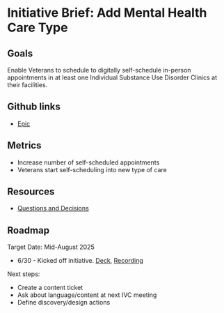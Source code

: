 # Initiative Brief: Add Mental Health Care Type

## Goals

Enable Veterans to schedule to digitally self-schedule in-person appointments in at least one Individual Substance Use Disorder Clinics at their facilities.

## Github links
- [Epic](https://github.com/department-of-veterans-affairs/va.gov-team/issues/112594)

## Metrics
- Increase number of self-scheduled appointments
- Veterans start self-scheduling into new type of care

## Resources 

- [Questions and Decisions](questions-decisions.md)

## Roadmap

Target Date: Mid-August 2025

- 6/30 - Kicked off initiative. [Deck](https://www.figma.com/slides/vcbgZmKq7stonTLrN3eYgl/Kickoff--Adding-new-types-of-care?node-id=1-59&t=copcLN3sqtLrnxuD-1), [Recording](https://teams.microsoft.com/l/meetingrecap?driveId=b%21aE1Fq6kaVUuxIzjcFyg-nzu3UdcGfyVEvB9caG9ETcaTu_YZ6g1NRpDgYLuJAka5&driveItemId=013GZV3BFFFD4DGWOPLJGLXEIXJAWE4GDM&sitePath=https%3A%2F%2Fdvagov-my.sharepoint.com%2F%3Av%3A%2Fg%2Fpersonal%2Fpeter_russo1_va_gov%2FEaUo-DNZz1pMu5EXSCxOGGwBSLbK80qqM12qthA-oF5yQg&fileUrl=https%3A%2F%2Fdvagov-my.sharepoint.com%2F%3Av%3A%2Fg%2Fpersonal%2Fpeter_russo1_va_gov%2FEaUo-DNZz1pMu5EXSCxOGGwBSLbK80qqM12qthA-oF5yQg&iCalUid=040000008200E00074C5B7101A82E0080000000030C58BC6BDE5DB01000000000000000010000000A9749A1E511A1A4FB34A51DDA66016BD&threadId=19%3Ameeting_NTI2MDFjZmItZTRjZC00ZWQ3LWJjZmEtZjI5NTM5OTAxNWYz%40thread.v2&organizerId=adc696d9-08a6-4fcc-b57c-b030ef39caee&tenantId=e95f1b23-abaf-45ee-821d-b7ab251ab3bf&callId=3d85e6b9-b519-4c09-a4c9-a7c6997d9ab2&threadType=Meeting&meetingType=Scheduled&subType=RecapSharingLink_RecapChiclet)

Next steps:
- Create a content ticket 
- Ask about language/content at next IVC meeting 
- Define discovery/design actions